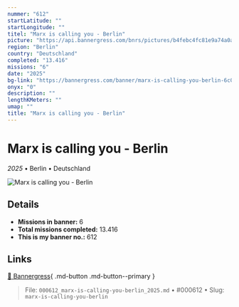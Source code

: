 ```yaml
---
nummer: "612"
startLatitude: ""
startLongitude: ""
titel: "Marx is calling you - Berlin"
picture: "https://api.bannergress.com/bnrs/pictures/b4febc4fc81e9a74a0a8f4477b56ed56"
region: "Berlin"
country: "Deutschland"
completed: "13.416"
missions: "6"
date: "2025"
bg-link: "https://bannergress.com/banner/marx-is-calling-you-berlin-6c02"
onyx: "0"
description: ""
lengthKMeters: ""
umap: ""
title: "Marx is calling you - Berlin"
---
```

# Marx is calling you - Berlin

*2025* • Berlin • Deutschland

![Marx is calling you - Berlin](https://api.bannergress.com/bnrs/pictures/b4febc4fc81e9a74a0a8f4477b56ed56)

## Details

- **Missions in banner:** 6
- **Total missions completed:** 13.416
- **This is my banner no.:** 612




## Links
[🔗 Bannergress](https://bannergress.com/banner/marx-is-calling-you-berlin-6c02){ .md-button .md-button--primary }



> File: `000612_marx-is-calling-you-berlin_2025.md` • #000612 • Slug: `marx-is-calling-you-berlin`
